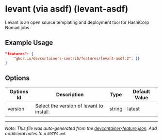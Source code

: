 

# levant (via asdf) (levant-asdf)

Levant is an open source templating and deployment tool for HashiCorp Nomad jobs

## Example Usage

```json
"features": {
    "ghcr.io/devcontainers-contrib/features/levant-asdf:2": {}
}
```

## Options

| Options Id | Description | Type | Default Value |
|-----|-----|-----|-----|
| version | Select the version of levant to install. | string | latest |



---

_Note: This file was auto-generated from the [devcontainer-feature.json](https://github.com/devcontainers-contrib/features/blob/main/src/levant-asdf/devcontainer-feature.json).  Add additional notes to a `NOTES.md`._
